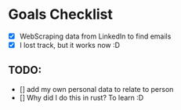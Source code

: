 # Goals Checklist

- [x] WebScraping data from LinkedIn to find emails
- [x] I lost track, but it works now :D

## TODO:

- [] add my own personal data to relate to person
- [] Why did I do this in rust? To learn :D
